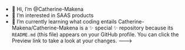 - 👋 Hi, I’m @Catherine-Makena
- 👀 I’m interested in SAAS products 
- 🌱 I’m currently learning what coding entails
Catherine-Makena/Catherine-Makena is a ✨ special ✨ repository because its `README.md` (this file) appears on your GitHub profile.
You can click the Preview link to take a look at your changes.
--->
